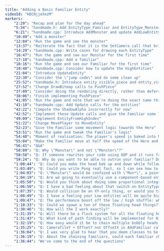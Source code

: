 ```yaml
---
title: "Adding a Basic Familiar Entity"
videoId: "KBCNjjeXezM"
markers:
    "2:29": "Recap and plan for the day ahead"
    "5:34": "handmade.h: Add EntityType_Familiar and EntityType_Monster"
    "6:21": "handmade.cpp: Introduce AddMonster and update AddLowEntity"
    "10:49": "Add a monster"
    "12:04": "Run the game and see the monster"
    "13:37": "Reiterate the fact that it is the SetCamera call that brings everything into the HighEntity set"
    "14:29": "handmade.cpp: Write cases for drawing each EntityType"
    "16:47": "Run the game and see our Monstar for the first time"
    "17:10": "handmade.cpp: Add a familiar"
    "18:16": "Run the game and see our Familiar for the first time"
    "19:40": "handmade.cpp: Consider how to update the HighEntities"
    "21:04": "Introduce UpdateEntity"
    "22:30": "Consider the \"jump code\" and do some clean up"
    "25:52": "handmade.h: Introduce entity_visible_piece and entity_visible_piece_group"
    "27:52": "Change DrawBitmap calls to PushPiece"
    "37:09": "Consider doing the rendering directly, rather than deferring it"
    "38:06": "Finish implementing PushPiece"
    "41:05": "Run the game and note that we're doing the exact same thing we were doing"
    "41:18": "handmade.cpp: Add Update calls for the entities"
    "42:22": "Compute the ShadowAlpha incorrectly for now"
    "42:52": "Implement these Update calls and give the Familiar some logic"
    "49:09": "Implement EntityFromHighIndex"
    "51:22": "Change MovePlayer to MoveEntity"
    "52:23": "Give the Familiar some movement logic towards the Hero"
    "53:51": "Run the game and tweak the Familiar's logic"
    "54:48": "Moment of realisation: The player's speed is baked into MoveEntity"
    "55:04": "Make the Familiar move at half the speed of the Hero and check it out in-game"
    "56:41": "Q&A"
    "58:09": "Q: Why \"Monstar\" and not \"Monster\"?"
    "58:58": "Q: If someone rewrites your code using OOP and it runs faster, what would you do?"
    "59:24": "Q: Why do you want to be able to outrun your familiar? Doesn't having to stop for him to catch up get annoying?"
    "1:00:44": "Q: Could you make the head bob up and down while following the player?"
    "1:03:49": "Q: Could you write Pong real fast, so I can see how to start?"
    "1:04:03": "Q: \"Monstar\" would be confused with \"Mon*\", a pointer to a Mon"
    "1:04:19": "Q: Are we going to eventually use a component-based entity system, instead of using an enum of entity types? If not, why?"
    "1:05:50": "Q: Would you think about doing some proportional integral derivative control for familiars to follow?"
    "1:06:50": "Q: I have a bad feeling about that switch on EntityType. Do you think it will probably go away as we get closer to the final architecture?"
    "1:07:35": "Q: Would collision be an XY-only thing, or would you take into account Z, as in jumping over another entity?"
    "1:08:49": "Q: I have a feeling your Low entities will be quite big if they have AI and stuff. Won't this be a problem for the huge world? Maybe it would have made sense if you had kept the tile data in chunks so you can deflate some entities just when needed"
    "1:09:47": "Q: The performance boost off the low / high shuffle: when will we see this come into play?"
    "1:10:33": "Q: Could we spawn a ton of these floating head things?"
    "1:30:46": "Q: How will the Z work exactly?"
    "1:31:35": "Q: Will there be a flock system for all the floating heads following the Hero?"
    "1:31:43": "Q: What kind of path finding will be implemented for High entities and how will they differ from faraway Low entities? And will Low entity NPCs who are always on the move really far away always resolve? It would be interesting to come across a very live world full of history, dead bodies, etc. due to constant AI acting, but would that be feasible?"
    "1:32:19": "Q: How easy would it be to chain multiple bobbly heads to follow each other?"
    "1:35:25": "Q: CameraTileY + OffsetY not OffsetX in AddFamiliar call"
    "1:36:04": "Q: I was very glad to hear that you deem classes to be basically garbage. I spent too much time with C# trying to learn object inter-jugglery between them"
    "1:36:19": "Q: About the chaining familiars, could each familiar check if the hero has a familiar already and, if it does, then try to follow the familiar instead?"
    "1:36:44": "We've come to the end of the questions"
---
```

